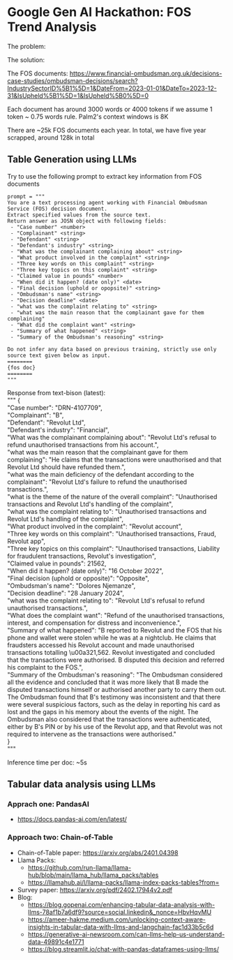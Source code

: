 # Google Gen AI Hackathon: FOS Trend Analysis

The problem:

The solution:

The FOS documents: https://www.financial-ombudsman.org.uk/decisions-case-studies/ombudsman-decisions/search?IndustrySectorID%5B1%5D=1&DateFrom=2023-01-01&DateTo=2023-12-31&IsUpheld%5B1%5D=1&IsUpheld%5B0%5D=0

Each document has around 3000 words or 4000 tokens if we assume 1 token ~ 0.75 words rule. 
Palm2's context windows is 8K

There are ~25k FOS documents each year. In total, we have five year scrapped, around 128k in total

## Table Generation using LLMs
Try to use the following prompt to extract key information from FOS documents

    prompt = """
    You are a text processing agent working with Financial Ombudsman Service (FOS) decision document.
    Extract specified values from the source text. 
    Return answer as JOSN object with following fields:
     - "Case number" <number>
     - "Complainant" <string>
     - "Defendant" <string>
     - "Defendant's industry" <string>
     - "What was the complainant complaining about" <string>
     - "What product involved in the complaint" <string>
     - "Three key words on this complaint" <string>
     - "Three key topics on this complaint" <string>
     - "Claimed value in pounds" <number> 
     - "When did it happen? (date only)" <date>
     - "Final decision (uphold or opopsite)" <string>
     - "Ombudsman's name" <string>
     - "Decision deadline" <date>
     - "what was the complaint relating to" <string>
     - "what was the main reason that the complainant gave for them complaining"
     - "What did the complaint want" <string>
     - "Summary of what happened" <string>
     - "Summary of the Ombudsman's reasoning" <string>

    Do not infer any data based on previous training, strictly use only source text given below as input.
    ========
    {fos doc}
    ========
    """


Response from text-bison (latest):  
    """
    {  
      "Case number": "DRN-4107709",  
      "Complainant": "B",  
      "Defendant": "Revolut Ltd",  
      "Defendant's industry": "Financial",  
      "What was the complainant complaining about": "Revolut Ltd's refusal to refund unauthorised transactions from his account.",  
      "what was the main reason that the complainant gave for them complaining": "He claims that the transactions were unauthorised and that Revolut Ltd should have refunded them.",  
      "what was the main deficiency of the defendant according to the complainant": "Revolut Ltd's failure to refund the unauthorised transactions.",  
      "what is the theme of the nature of the overall complaint": "Unauthorised transactions and Revolut Ltd's handling of the complaint",  
      "what was the complaint relating to": "Unauthorised transactions and Revolut Ltd's handling of the complaint",  
      "What product involved in the complaint": "Revolut account",  
      "Three key words on this complaint": "Unauthorised transactions, Fraud, Revolut app",  
      "Three key topics on this complaint": "Unauthorised transactions, Liability for fraudulent transactions, Revolut's investigation",  
      "Claimed value in pounds": 21562,  
      "When did it happen? (date only)": "16 October 2022",  
      "Final decision (uphold or opposite)": "Opposite",  
      "Ombudsman's name": "Dolores Njemanze",  
      "Decision deadline": "28 January 2024",  
      "what was the complaint relating to": "Revolut Ltd's refusal to refund unauthorised transactions.",  
      "What does the complaint want": "Refund of the unauthorised transactions, interest, and compensation for distress and inconvenience.",  
      "Summary of what happened": "B reported to Revolut and the FOS that his phone and wallet were stolen while he was at a nightclub. He claims that fraudsters accessed his Revolut account and made unauthorised transactions totalling \u00a321,562. Revolut investigated and concluded that the transactions were authorised. B disputed this decision and referred his complaint to the FOS.",  
      "Summary of the Ombudsman's reasoning": "The Ombudsman considered all the evidence and concluded that it was more likely that B made the disputed transactions himself or authorised another party to carry them out. The Ombudsman found that B's testimony was inconsistent and that there were several suspicious factors, such as the delay in reporting his card as lost and the gaps in his memory about the events of the night. The Ombudsman also considered that the transactions were authenticated, either by B's PIN or by his use of the Revolut app, and that Revolut was not required to intervene as the transactions were authorised."  
    }  
    """

Inference time per doc: ~5s

## Tabular data analysis using LLMs
### Apprach one: PandasAI
 * https://docs.pandas-ai.com/en/latest/

### Approach two: Chain-of-Table
 * Chain-of-Table paper: https://arxiv.org/abs/2401.04398
 * Llama Packs: 
   * https://github.com/run-llama/llama-hub/blob/main/llama_hub/llama_packs/tables
   * https://llamahub.ai/l/llama-packs/llama-index-packs-tables?from=
 * Survey paper: https://arxiv.org/pdf/2402.17944v2.pdf
 * Blog: 
   * https://blog.gopenai.com/enhancing-tabular-data-analysis-with-llms-78af1b7a6df9?source=social.linkedin&_nonce=HbvHqvMU
   * https://ameer-hakme.medium.com/unlocking-context-aware-insights-in-tabular-data-with-llms-and-langchain-fac1d33b5c6d
   * https://generative-ai-newsroom.com/can-llms-help-us-understand-data-49891c4e1771
   * https://blog.streamlit.io/chat-with-pandas-dataframes-using-llms/


 
